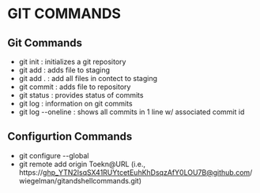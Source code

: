 # GIT COMMANDS

## Git Commands

- git init          : initializes a git repository
- git add           : adds file to staging
- git add .         : add all files in contect to staging
- git commit        : adds file to repository
- git status        : provides status of commits
- git log           : information on git commits
- git log --oneline : shows all commits in 1 line w/ associated commit id


## Configurtion Commands

- git configure --global
- git remote add origin Toekn@URL (i.e., https://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@github.com/wiegelman/gitandshellcommands.git)
